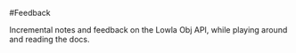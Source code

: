 #Feedback

Incremental notes and feedback on the Lowla Obj API, while playing around and reading the docs.